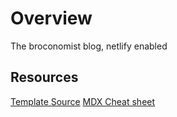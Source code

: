 # Overview

The broconomist blog, netlify enabled

## Resources

[Template Source](https://github.com/LekoArts/gatsby-starter-minimal-blog)
[MDX Cheat sheet](https://guides.github.com/pdfs/markdown-cheatsheet-online.pdf)

